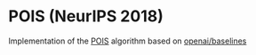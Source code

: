 
# POIS (NeurIPS 2018)

Implementation of the [POIS](https://arxiv.org/abs/1809.06098) algorithm based on [openai/baselines](https://github.com/openai/baselines)
